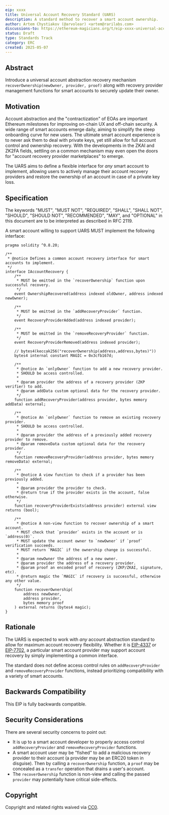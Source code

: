 ```yaml
---
eip: xxxx
title: Universal Account Recovery Standard (UARS)
description: A standard method to recover a smart account ownership.
author: Artem Chystiakov (@arvolear) <artem@rarilabs.com>
discussions-to: https://ethereum-magicians.org/t/eip-xxxx-universal-account-recovery-standard-uars/24080
status: Draft
type: Standards Track
category: ERC
created: 2025-05-07
---
```


## Abstract

Introduce a universal account abstraction recovery mechanism `recoverOwnership(newOwner, provider, proof)` along with recovery provider management functions for smart accounts to securely update their owner.

## Motivation

Account abstraction and the "contractization" of EOAs are important Ethereum milestones for improving on-chain UX and off-chain security. A wide range of smart accounts emerge daily, aiming to simplify the steep onboarding curve for new users. The ultimate smart account experience is to never ask them to deal with private keys, yet still allow for full account control and ownership recovery. With the developments in the ZKAI and ZK2FA fields, settling on a common mechanism may even open the doors for "account recovery provider marketplaces" to emerge.

The UARS aims to define a flexible interface for *any* smart account to implement, allowing users to actively manage their account recovery providers and restore the ownership of an account in case of a private key loss.

## Specification

The keywords "MUST", "MUST NOT", "REQUIRED", "SHALL", "SHALL NOT", "SHOULD", "SHOULD NOT", "RECOMMENDED", "MAY", and "OPTIONAL" in this document are to be interpreted as described in RFC 2119.

A smart account willing to support UARS MUST implement the following interface:

```solidity
pragma solidity ^0.8.20;

/**
 * @notice Defines a common account recovery interface for smart accounts to implement.
 */
interface IAccountRecovery {
    /**
     * MUST be emitted in the `recoverOwnership` function upon successful recovery.
     */
    event OwnershipRecovered(address indexed oldOwner, address indexed newOwner);
    
    /**
     * MUST be emitted in the `addRecoveryProvider` function.
     */
    event RecoveryProviderAdded(address indexed provider);

    /**
     * MUST be emitted in the `removeRecoveryProvider` function.
     */
    event RecoveryProviderRemoved(address indexed provider);

    // bytes4(keccak256("recoverOwnership(address,address,bytes)"))
    bytes4 internal constant MAGIC = 0x3cfb167d;

    /**
     * @notice An `onlyOwner` function to add a new recovery provider.
     * SHOULD be access controlled.
     * 
     * @param provider the address of a recovery provider (ZKP verifier) to add.
     * @param addData custom optional data for the recovery provider.
     */
    function addRecoveryProvider(address provider, bytes memory addData) external;

    /**
     * @notice An `onlyOwner` function to remove an existing recovery provider.
     * SHOULD be access controlled.
     * 
     * @param provider the address of a previously added recovery provider to remove.
     * @param removeData custom optional data for the recovery provider.
     */
    function removeRecoveryProvider(address provider, bytes memory removeData) external;

    /**
     * @notice A view function to check if a provider has been previously added.
     * 
     * @param provider the provider to check.
     * @return true if the provider exists in the account, false otherwise.
     */
    function recoveryProviderExists(address provider) external view returns (bool);

    /**
     * @notice A non-view function to recover ownership of a smart account.
     * MUST check that `provider` exists in the account or is `address(0)`.
     * MUST update the account owner to `newOwner` if `proof` verification succeeds.
     * MUST return `MAGIC` if the ownership change is successful.
     * 
     * @param newOwner the address of a new owner.
     * @param provider the address of a recovery provider.
     * @param proof an encoded proof of recovery (ZKP/ZKAI, signature, etc).
     * @return magic the `MAGIC` if recovery is successful, otherwise any other value.
     */
    function recoverOwnership(
        address newOwner,
        address provider,
        bytes memory proof
    ) external returns (bytes4 magic);
}
```

## Rationale

The UARS is expected to work with *any* account abstraction standard to allow for maximum account recovery flexibility. Whether it is [EIP-4337](./eip-4337.md) or [EIP-7702](./eip-7702.md), a particular smart account provider may support account recovery by simply implementing a common interface.

The standard does not define access control rules on `addRecoveryProvider` and `removeRecoveryProvider` functions, instead prioritizing compatibility with a variety of smart accounts. 

## Backwards Compatibility

This EIP is fully backwards compatible.

## Security Considerations

There are several security concerns to point out:

- It is up to a smart account developer to properly access control `addRecoveryProvider` and `removeRecoveryProvider` functions.
- A smart account user may be "fished" to add a malicious recovery provider to their account (a provider may be an ERC20 token in disguise). Then by calling a `recoverOwnership` function, a `proof` may be concealed as a `transfer` operation that drains a user's account.
- The `recoverOwnership` function is non-view and calling the passed `provider` may potentially have critical side-effects. 

## Copyright

Copyright and related rights waived via [CC0](../LICENSE.md).
